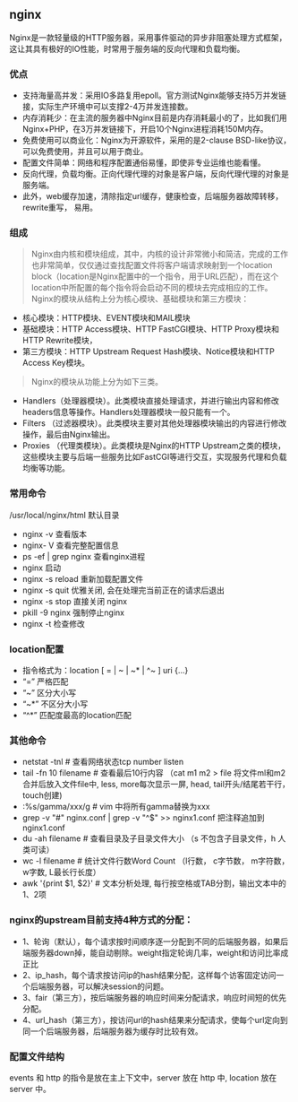 ## nginx 
Nginx是一款轻量级的HTTP服务器，采用事件驱动的异步非阻塞处理方式框架，这让其具有极好的IO性能，时常用于服务端的反向代理和负载均衡。

### 优点
* 支持海量高并发：采用IO多路复用epoll。官方测试Nginx能够支持5万并发链接，实际生产环境中可以支撑2-4万并发连接数。
* 内存消耗少：在主流的服务器中Nginx目前是内存消耗最小的了，比如我们用Nginx+PHP，在3万并发链接下，开启10个Nginx进程消耗150M内存。
* 免费使用可以商业化：Nginx为开源软件，采用的是2-clause BSD-like协议，可以免费使用，并且可以用于商业。
* 配置文件简单：网络和程序配置通俗易懂，即使非专业运维也能看懂。
* 反向代理，负载均衡。正向代理代理的对象是客户端，反向代理代理的对象是服务端。
* 此外，web缓存加速，清除指定url缓存，健康检查，后端服务器故障转移， rewrite重写， 易用。


### 组成
> Nginx由内核和模块组成，其中，内核的设计非常微小和简洁，完成的工作也非常简单，仅仅通过查找配置文件将客户端请求映射到一个location block（location是Nginx配置中的一个指令，用于URL匹配），而在这个location中所配置的每个指令将会启动不同的模块去完成相应的工作。
>Nginx的模块从结构上分为核心模块、基础模块和第三方模块：
* 核心模块：HTTP模块、EVENT模块和MAIL模块
* 基础模块：HTTP Access模块、HTTP FastCGI模块、HTTP Proxy模块和HTTP Rewrite模块，
* 第三方模块：HTTP Upstream Request Hash模块、Notice模块和HTTP Access Key模块。

> Nginx的模块从功能上分为如下三类。
* Handlers（处理器模块）。此类模块直接处理请求，并进行输出内容和修改headers信息等操作。Handlers处理器模块一般只能有一个。
* Filters （过滤器模块）。此类模块主要对其他处理器模块输出的内容进行修改操作，最后由Nginx输出。
* Proxies （代理类模块）。此类模块是Nginx的HTTP Upstream之类的模块，这些模块主要与后端一些服务比如FastCGI等进行交互，实现服务代理和负载均衡等功能。

### 常用命令
/usr/local/nginx/html 默认目录
* nginx -v 查看版本
* nginx- V 查看完整配置信息
* ps -ef | grep nginx 查看nginx进程
* nginx 启动
* nginx -s reload 重新加载配置文件
* nginx -s quit  优雅关闭, 会在处理完当前正在的请求后退出
* nginx -s stop 直接关闭 nginx
* pkill  -9 nginx 强制停止nginx 
* nginx -t 检查修改

### location配置
* 指令格式为：location [ = | ~ | ~* | ^~ ] uri {...}
* “=”  严格匹配
* “~”  区分大小写
* “~*” 不区分大小写
* “^*” 匹配度最高的location匹配

### 其他命令
* netstat -tnl # 查看网络状态tcp number listen
* tail -fn 10 filename # 查看最后10行内容 （cat m1 m2 > file 将文件ml和m2合并后放入文件file中, less, more每次显示一屏, head, tail开头/结尾若干行， touch创建)
* :%s/gamma/xxx/g  # vim 中将所有gamma替换为xxx
* grep -v "#" nginx.conf | grep -v "^$" >> nginx1.conf 把注释追加到nginx1.conf
* du -ah filename # 查看目录及子目录文件大小  （s 不包含子目录文件，h 人类可读）
* wc -l  filename # 统计文件行数Word Count  （l行数， c字节数， m字符数， w字数, L最长行长度）
* awk '{print $1, $2}' # 文本分析处理, 每行按空格或TAB分割，输出文本中的1、2项


### nginx的upstream目前支持4种方式的分配：
* 1、轮询（默认），每个请求按时间顺序逐一分配到不同的后端服务器，如果后端服务器down掉，能自动剔除。weight指定轮询几率，weight和访问比率成正比
* 2、ip_hash，每个请求按访问ip的hash结果分配，这样每个访客固定访问一个后端服务器，可以解决session的问题。
* 3、fair（第三方），按后端服务器的响应时间来分配请求，响应时间短的优先分配。
* 4、url_hash（第三方），按访问url的hash结果来分配请求，使每个url定向到同一个后端服务器，后端服务器为缓存时比较有效。


### 配置文件结构
events 和 http 的指令是放在主上下文中，server 放在 http 中, location 放在 server 中。


